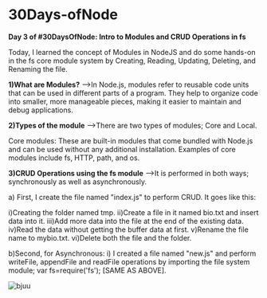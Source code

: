 # 30Days-ofNode

<strong><strong>Day 3 of #30DaysOfNode: Intro to Modules and CRUD Operations in fs </strong></strong>

Today, I learned the concept of Modules in NodeJS and do some hands-on in the fs core module system by Creating, Reading, Updating, Deleting, and Renaming the file.



<strong>1)What are Modules?</strong>
-->In Node.js, modules refer to reusable code units that can be used in different parts of a program. They help to organize code into smaller, more manageable pieces, making it easier to maintain and debug applications.



<strong>2)Types of the module</strong>
-->There are two types of modules; Core and Local.

Core modules: These are built-in modules that come bundled with Node.js and can be used without any additional installation. Examples of core modules include fs, HTTP, path, and os.



<strong>3)CRUD Operations using the fs module</strong>
-->It is performed in both ways; synchronously as well as asynchronously.


a) First, I create the file named "index.js" to perform CRUD. It goes like this:

i)Creating the folder named tmp.
ii)Create a file in it named bio.txt and insert data into it.
iii)Add more data into the file at the end of the existing data.
iv)Read the data without getting the buffer data at first.
v)Rename the file name to mybio.txt.
vi)Delete both the file and the folder.


b)Second, for Asynchronous:
i) I created a file named "new.js" and perform writeFile, appendFile and readFile operations by importing the file system module; var fs=require('fs');
[SAME AS ABOVE].

![bjuu](https://user-images.githubusercontent.com/47923142/230116272-5324e51d-00f0-49cb-b903-3bc287e3d081.jpg)


